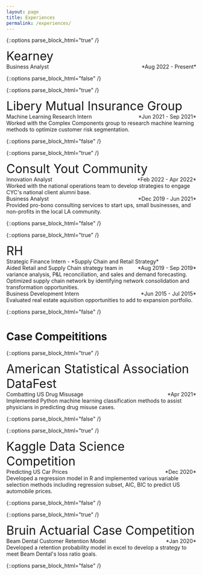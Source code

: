 ```yaml
---
layout: page
title: Experiences
permalink: /experiences/
---
```



{::options parse_block_html="true" /}
<div class="got-help">
<p>
<font size="6">Kearney</font><br>
Business Analyst
    <span style="float:right;">
        *Aug 2022 - Present*
    </span><br>
</p>
</div>
{::options parse_block_html="false" /}

{::options parse_block_html="true" /}
<div class="got-help">
<p>
<font size="6">Libery Mutual Insurance Group</font><br>
Machine Learning Research Intern
    <span style="float:right;">
        *Jun 2021 - Sep 2021*
    </span><br>
    Worked with the Complex Components group to research machine learning methods to optimize customer risk segmentation.<br>
</p>
</div>
{::options parse_block_html="false" /}

{::options parse_block_html="true" /}
<div class="got-help">
<p>
<font size="6">Consult Yout Community</font><br>
Innovation Analyst
    <span style="float:right;">
        *Feb 2022 - Apr 2022*
    </span><br>
    Worked with the national operations team to develop strategies to engage CYC's national client alumni base.<br>
Business Analyst
    <span style="float:right;">
        *Dec 2019 - Jun 2021*
    </span><br>
    Provided pro-bono consulting services to start ups, small businesses, and non-profits in the local LA community.<br>
</p>
</div>
{::options parse_block_html="false" /}

{::options parse_block_html="true" /}
<div class="got-help">
<p>
<font size="6">RH</font><br>
Strategic Finance Intern - *Supply Chain and Retail Strategy*
    <span style="float:right;">
        *Aug 2019 - Sep 2019*
    </span><br>
    Aided Retail and Supply Chain strategy team in variance analysis, P&L reconciliation, and sales and demand forecasting. Optimized supply chain network by identifying network consolidation and transformation opportunities.<br>
Business Development Intern
    <span style="float:right;">
        *Jun 2015 - Jul 2015*
    </span><br>
    Evaluated real estate aquisition opportunities to add to expansion portfolio.<br>
</p>
</div>
{::options parse_block_html="false" /}


# Case Compeititions

{::options parse_block_html="true" /}
<div class="gave-help">
<p>
<font size="6">American Statistical Association DataFest</font><br>
Combatting US Drug Misusage
    <span style="float:right;">
        *Apr 2021*
    </span><br>
    Implemented Python machine learning classification methods to assist physicians in predicting drug misuse cases.<br>
</p>
</div>
{::options parse_block_html="false" /}

{::options parse_block_html="true" /}
<div class="gave-help">
<p>
<font size="6">Kaggle Data Science Competition</font><br>
Predicting US Car Prices
    <span style="float:right;">
        *Dec 2020*
    </span><br>
    Developed a regression model in R and implemented various variable selection methods including regression subset, AIC, BIC to predict US automobile prices.<br>
</p>
</div>
{::options parse_block_html="false" /}

{::options parse_block_html="true" /}
<div class="gave-help">
<p>
<font size="6">Bruin Actuarial Case Competition</font><br>
Beam Dental Customer Retention Model
    <span style="float:right;">
        *Jan 2020*
    </span><br>
    Developed a retention probability model in excel to develop a strategy to meet Beam Dental's loss ratio goals.<br>
</p>
</div>
{::options parse_block_html="false" /}


